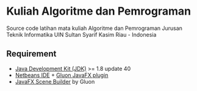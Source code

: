 # Kuliah Algoritme dan Pemrograman

Source code latihan mata kuliah Algoritme dan Pemrograman Jurusan Teknik Informatika UIN Sultan Syarif Kasim Riau - Indonesia

## Requirement
* [Java Development Kit (JDK)](http://https://www.oracle.com/java) >= 1.8 update 40
* [Netbeans IDE](http://netbeans.org) + [Gluon JavaFX plugin](http://plugins.netbeans.org/plugin/57602/gluon-plugin)
* [JavaFX Scene Builder](http://gluonhq.com/products/scene-builder) by Gluon
